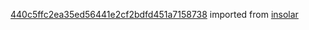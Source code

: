 [440c5ffc2ea35ed56441e2cf2bdfd451a7158738](https://github.com/insolar/insolar/commit/440c5ffc2ea35ed56441e2cf2bdfd451a7158738) imported from [insolar](https://github.com/insolar/insolar)
